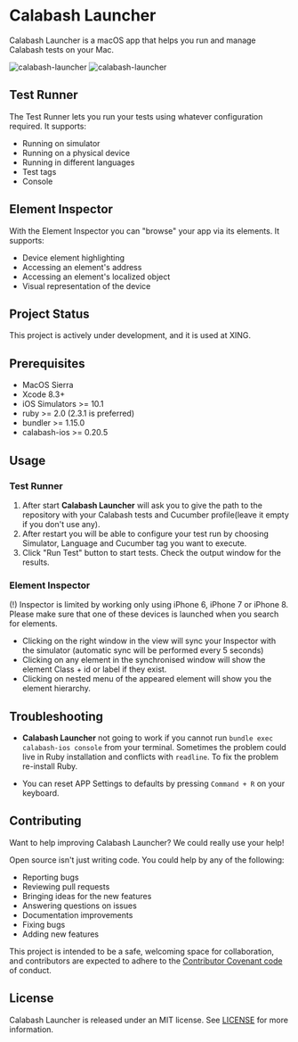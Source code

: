 # Calabash Launcher

Calabash Launcher is a macOS app that helps you run and manage Calabash tests on your Mac.

![calabash-launcher](https://user-images.githubusercontent.com/4190298/31447991-9ea646a2-aea3-11e7-9b4e-353399805409.png)
![calabash-launcher](https://user-images.githubusercontent.com/18147900/32011906-7820e884-b9b6-11e7-8a43-8be26fd08c65.png)

## Test Runner

The Test Runner lets you run your tests using whatever configuration required. It supports:

- Running on simulator
- Running on a physical device
- Running in different languages
- Test tags
- Console

## Element Inspector

With the Element Inspector you can "browse" your app via its elements. It supports:

- Device element highlighting
- Accessing an element's address
- Accessing an element's localized object
- Visual representation of the device

## Project Status

This project is actively under development, and it is used at XING.

## Prerequisites

- MacOS Sierra
- Xcode 8.3+
- iOS Simulators >= 10.1
- ruby >= 2.0 (2.3.1 is preferred)
- bundler >= 1.15.0
- calabash-ios >= 0.20.5

## Usage

### Test Runner

1. After start **Calabash Launcher** will ask you to give the path to the repository with your Calabash tests and Cucumber profile(leave it empty if you don't use any).
2. After restart you will be able to configure your test run by choosing Simulator, Language and Cucumber tag you want to execute.
3. Click "Run Test" button to start tests. Check the output window for the results.

### Element Inspector

(!) Inspector is limited by working only using iPhone 6, iPhone 7 or iPhone 8. Please make sure that one of these devices is launched when you search for elements.

- Clicking on the right window in the view will sync your Inspector with the simulator (automatic sync will be performed every 5 seconds)
- Clicking on any element in the synchronised window will show the element Class + id or label if they exist.
- Clicking on nested menu of the appeared element will show you the element hierarchy.

## Troubleshooting

- **Calabash Launcher** not going to work if you cannot run `bundle exec calabash-ios console` from your terminal. 
Sometimes the problem could live in Ruby installation and conflicts with `readline`. To fix the problem re-install Ruby.

- You can reset APP Settings to defaults by pressing `Command + R` on your keyboard.

## Contributing
Want to help improving Calabash Launcher? We could really use your help!

Open source isn't just writing code. You could help by any of the following:

- Reporting bugs
- Reviewing pull requests
- Bringing ideas for the new features
- Answering questions on issues
- Documentation improvements
- Fixing bugs
- Adding new features

This project is intended to be a safe, welcoming space for collaboration, and contributors are expected to adhere to the [Contributor Covenant code](http://contributor-covenant.org/) of conduct.

## License

Calabash Launcher is released under an MIT license. See [LICENSE](LICENSE) for more information.
